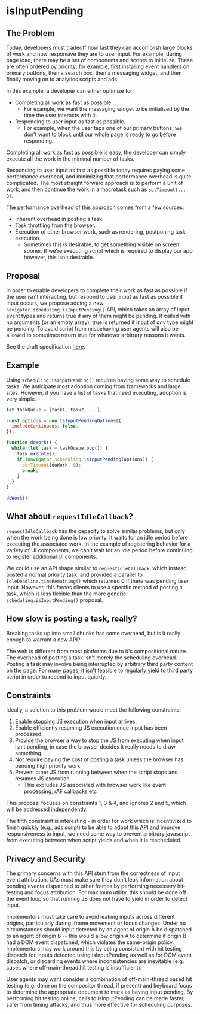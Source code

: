 # isInputPending

## The Problem
Today, developers must tradeoff how fast they can accomplish large blocks of
work and how responsive they are to user input. For example, during page load,
there may be a set of components and scripts to initialize. These are often
ordered by priority: for example, first installing event handlers on primary
buttons, then a search box, then a messaging widget, and then finally moving on
to analytics scripts and ads.

In this example, a developer can either optimize for:
* Completing all work as fast as possible.
  * For example, we want the messaging widget to be initialized by the time the
    user interacts with it.
* Responding to user input as fast as possible.
  * For example, when the user taps one of our primary buttons, we don't want to
    block until our whole page is ready to go before responding.

Completing all work as fast as possible is easy, the developer can simply
execute all the work in the minimal number of tasks.

Responding to user input as fast as possible today requires paying some
performance overhead, and minimizing that performance overhead is quite
complicated. The most straight forward approach is to perform a unit of work,
and then continue the work in a macrotask such as `setTimeout(..., 0)`.

The performance overhead of this approach comes from a few sources:
* Inherent overhead in posting a task.
* Task throttling from the browser.
* Execution of other browser work, such as rendering, postponing task execution.
  * Sometimes this is desirable, to get something visible on screen sooner. If
    we're executing script which is required to display our app however, this
    isn't desirable.

## Proposal

In order to enable developers to complete their work as fast as possible if the
user isn't interacting, but respond to user input as fast as possible if input
occurs, we propose adding a new `navigator.scheduling.isInputPending()` API, which takes an array of input event types and returns true
if any of them might be pending. If called with no arguments (or an empty array), true is returned if input of _any_ type might be pending. To avoid script from misbehaving user agents will also be allowed to sometimes return true for whatever arbitrary reasons it wants.

See the draft specification [here](https://wicg.github.io/is-input-pending/).

## Example

Using `scheduling.isInputPending()` requires having some way to schedule tasks. We anticipate
most adoption coming from frameworks and large sites. However, if you have a
list of tasks that need executing, adoption is very simple.

```javascript
let taskQueue = [task1, task2, ...];

const options = new IsInputPendingOptions({
  includeContinuous: false,
});

function doWork() {
  while (let task = taskQueue.pop()) {
    task.execute();
    if (navigator.scheduling.isInputPending(options)) {
      setTimeout(doWork, 0);
      break;
    }
  }
}

doWork();
```

## What about `requestIdleCallback`?
`requestIdleCallback` has the capacity to solve similar problems, but only when the work being done is low priority. It waits for an idle period before executing the associated work. In the example of registering behavior for a variety of UI components, we can't wait for an idle period before continuing to register additional UI components.

We could use an API shape similar to `requestIdleCallback`, which instead posted a normal priority task, and provided a parallel to `IdleDeadline.timeRemaining()` which returned 0 if there was pending user input. However, this forces clients to use a specific method of posting a task, which is less flexible than the more generic `scheduling.isInputPending()` proposal.

## How slow is posting a task, really?

Breaking tasks up into small chunks has some overhead, but is it really enough to warrant a new API?

The web is different from most platforms due to it's compositional nature. The overhead of posting a task isn't merely the scheduling overhead. Posting a task may involve being interrupted by arbitrary third party content on the page. For many pages, it isn't feasible to regularly yield to third party script in order to repond to input quickly.

## Constraints

Ideally, a solution to this problem would meet the following constraints:
1. Enable stopping JS execution when input arrives.
1. Enable efficiently resuming JS execution once input has been processed.
1. Provide the browser a way to stop the JS from executing when input isn’t
   pending, in case the browser decides it really needs to draw something.
1. Not require paying the cost of posting a task unless the browser has
   pending high priority work
1. Prevent other JS from running between when the script stops and resumes JS
   execution
   * This excludes JS associated with browser work like event processing, rAF
     callbacks etc

This proposal focuses on constraints 1, 3 & 4, and ignores 2 and 5, which will
be addressed independently.

The fifth constraint is interesting - in order for work which is incentivized to
finish quickly (e.g., ads script) to be able to adopt this API and improve
responsiveness to input, we need some way to prevent arbitrary javascript from
executing between when script yields and when it is rescheduled.

## Privacy and Security

The primary concerns with this API stem from the correctness of input event attribution. UAs must make sure they don't leak information about pending events dispatched to other frames by performing necessary hit-testing and focus attribution. For maximum utility, this should be done off the event loop so that running JS does not have to yield in order to detect input.

Implementors must take care to avoid leaking inputs across different origins, particularly during iframe movement or focus changes. Under no circumstances should input detected by an agent of origin A be dispatched to an agent of origin B -- this would allow origin A to determine if origin B had a DOM event dispatched, which violates the same-origin policy. Implementors may work around this by being consistent with hit testing dispatch for inputs detected using isInputPending as well as for DOM event dispatch, or discarding events where inconsistencies are inevitable (e.g. cases where off-main-thread hit testing is insufficient).

User agents may want consider a combination of off-main-thread based hit testing (e.g. done on the compositor thread, if present) and keyboard focus to determine the appropriate document to mark as having input pending. By performing hit testing online, calls to isInputPending can be made faster, safer from timing attacks, and thus more effective for scheduling purposes.
